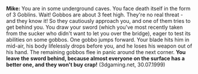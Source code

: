 

**Mike:** You are in some underground caves. You face death itself in the form of 3 Goblins. Wait! Gobbos are about 3 feet high. They're no real threat - and they know it! So they cautiously approach you, and one of them tries to get behind you. You draw your sword (which you've most recently taken from the sucker who didn't want to let you over the bridge), eager to test its abilities on some gobbos. One gobbo jumps forward. Your blade hits him in mid-air, his body lifelessly drops before you, and he loses his weapon out of his hand. The remaining gobbos flee in panic around the next corner. **You leave the sword behind, because almost everyone on the surface has a better one, and they won't buy crap!** (3dgaming.net, 30.07.1999)

